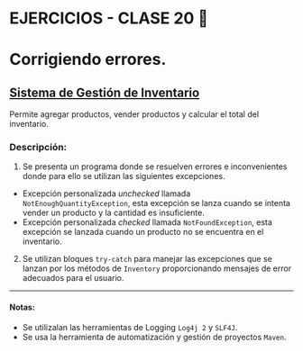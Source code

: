 # EJERCICIOS - CLASE 20 📑

# Corrigiendo errores.

## [Sistema de Gestión de Inventario](demo-bug)
Permite agregar productos, vender productos y calcular el total del inventario.

### Descripción:
1. Se presenta un programa donde se resuelven errores e inconvenientes donde para ello se utilizan las siguientes excepciones.
- Excepción personalizada _unchecked_ llamada `NotEnoughQuantityException`, esta excepción se lanza cuando se intenta vender un producto y la cantidad es insuficiente.
- Excepción personalizada _checked_ llamada `NotFoundException`, esta excepción se lanzada cuando un producto no se encuentra en el inventario.

2. Se utilizan bloques `try-catch` para manejar las excepciones que se lanzan por los métodos de `Inventory` proporcionando mensajes de error adecuados para el usuario.

---

#### Notas:
- Se utilizalan las herramientas de Logging `Log4j 2` y `SLF4J`.
- Se usa la herramienta de automatización y gestión de proyectos `Maven`.